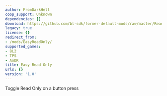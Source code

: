 ```yaml
---
author: FromDarkHell
coop_support: Unknown
dependencies: []
download: https://github.com/bl-sdk/former-default-mods/raw/master/ReadOnly/ReadOnly.zip
legacy: true
license: {}
redirect_from:
- /mods/EasyReadOnly/
supported_games:
- BL2
- TPS
- AoDK
title: Easy Read Only
urls: {}
version: '1.0'
---
```

Toggle Read Only on a button press